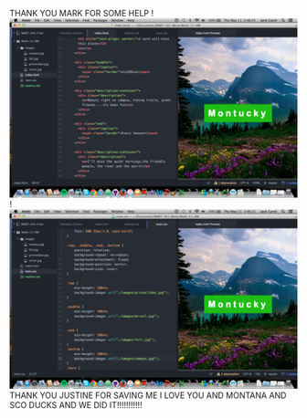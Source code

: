 THANK YOU MARK FOR SOME HELP
!![image](./images/screenshot.png)
!![image2](./images/screenshot2.png)
THANK YOU JUSTINE FOR SAVING ME
I LOVE YOU AND MONTANA AND SCO DUCKS AND WE DID IT!!!!!!!!!!!
